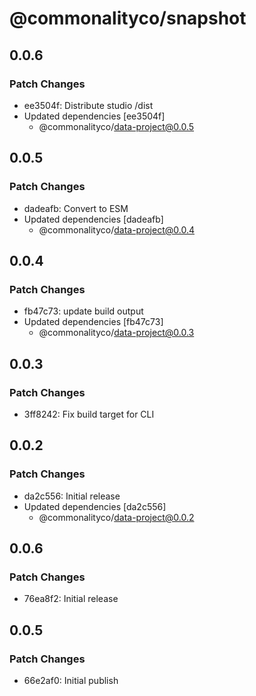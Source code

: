 # @commonalityco/snapshot

## 0.0.6

### Patch Changes

- ee3504f: Distribute studio /dist
- Updated dependencies [ee3504f]
  - @commonalityco/data-project@0.0.5

## 0.0.5

### Patch Changes

- dadeafb: Convert to ESM
- Updated dependencies [dadeafb]
  - @commonalityco/data-project@0.0.4

## 0.0.4

### Patch Changes

- fb47c73: update build output
- Updated dependencies [fb47c73]
  - @commonalityco/data-project@0.0.3

## 0.0.3

### Patch Changes

- 3ff8242: Fix build target for CLI

## 0.0.2

### Patch Changes

- da2c556: Initial release
- Updated dependencies [da2c556]
  - @commonalityco/data-project@0.0.2

## 0.0.6

### Patch Changes

- 76ea8f2: Initial release

## 0.0.5

### Patch Changes

- 66e2af0: Initial publish
